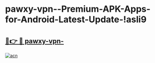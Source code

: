 # pawxy-vpn--Premium-APK-Apps-for-Android-Latest-Update-!asli9

# <h2><a href="https://plweqm.esa.edu.pl?title=pawxy-vpn-&ref=asli9">🔗👉 🔴 pawxy-vpn-</a></h2>

[![acn](https://github.com/user-attachments/assets/0f9c940e-d8b0-45ae-aac7-cd30a18b3e1c)](https://plweqm.esa.edu.pl?title=pawxy-vpn-&ref=asli9)

